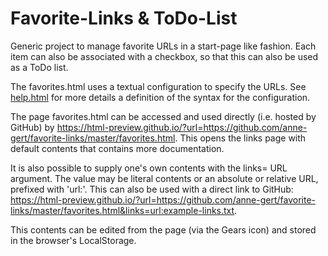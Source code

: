 ﻿Favorite-Links & ToDo-List
==========================

Generic project to manage favorite URLs in a start-page like fashion. Each
item can also be associated with a checkbox, so that this can also be used as
a ToDo list.

The favorites.html uses a textual configuration to specify the URLs.
See [help.html](help.html) for more details a definition of the syntax for
the configuration.

The page favorites.html can be accessed and used directly (i.e. hosted by
GitHub) by
<https://html-preview.github.io/?url=https://github.com/anne-gert/favorite-links/master/favorites.html>.
This opens the links page with default contents that contains more
documentation.

It is also possible to supply one's own contents with the links= URL argument.
The value may be literal contents or an absolute or relative URL, prefixed
with 'url:'. This can also be used with a direct link to GitHub:
<https://html-preview.github.io/?url=https://github.com/anne-gert/favorite-links/master/favorites.html&links=url:example-links.txt>.

This contents can be edited from the page (via the Gears icon) and stored in
the browser's LocalStorage.

